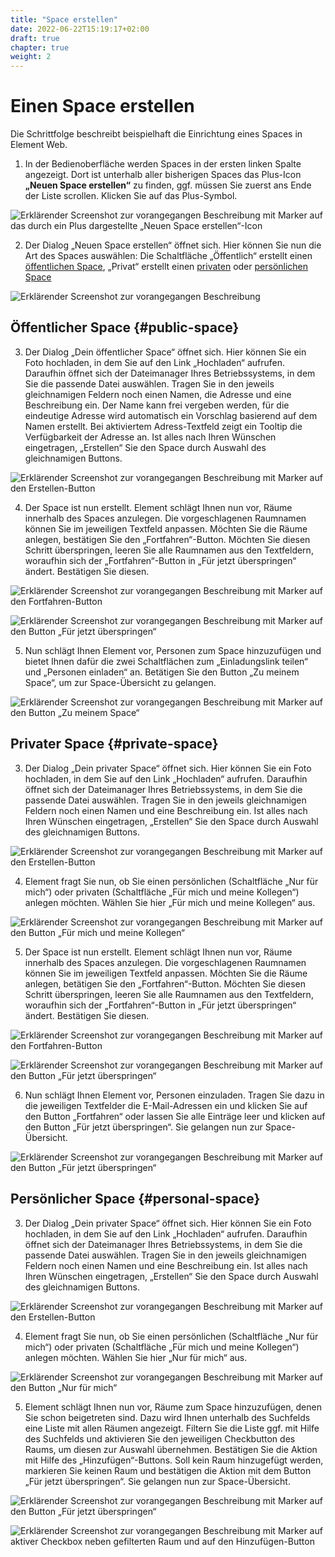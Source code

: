 ```yaml
---
title: "Space erstellen"
date: 2022-06-22T15:19:17+02:00
draft: true
chapter: true
weight: 2
---
```


# Einen Space erstellen

Die Schrittfolge beschreibt beispielhaft die Einrichtung eines Spaces in Element Web.

1. In der Bedienoberfläche werden Spaces in der ersten linken Spalte angezeigt. Dort ist unterhalb aller bisherigen Spaces das Plus-Icon **„Neuen Space erstellen“** zu finden, ggf. müssen Sie zuerst ans Ende der Liste scrollen. Klicken Sie auf das Plus-Symbol.

![Erklärender Screenshot zur vorangegangen Beschreibung mit Marker auf das durch ein Plus dargestellte „Neuen Space erstellen“-Icon](/images/40_Space_Creation_1_de.png?classes=border)

2. Der Dialog „Neuen Space erstellen“ öffnet sich. Hier können Sie nun die Art des Spaces auswählen: Die Schaltfläche „Öffentlich“ erstellt einen [öffentlichen Space](#public-space), „Privat“ erstellt einen [privaten](#private-space) oder [persönlichen Space](#personal-space)

![Erklärender Screenshot zur vorangegangen Beschreibung](/images/40_Space_Creation_2_de.png?classes=border)

## Öffentlicher Space {#public-space}

3. Der Dialog „Dein öffentlicher Space“ öffnet sich. Hier können Sie ein Foto hochladen, in dem Sie auf den Link „Hochladen“ aufrufen. Daraufhin öffnet sich der Dateimanager Ihres Betriebssystems, in dem Sie die passende Datei auswählen. Tragen Sie in den jeweils gleichnamigen Feldern noch einen Namen, die Adresse und eine Beschreibung ein. Der Name kann frei vergeben werden, für die eindeutige Adresse wird automatisch ein Vorschlag basierend auf dem Namen erstellt. Bei aktiviertem Adress-Textfeld zeigt ein Tooltip die Verfügbarkeit der Adresse an. Ist alles nach Ihren Wünschen eingetragen, „Erstellen“ Sie den Space durch Auswahl des gleichnamigen Buttons.

![Erklärender Screenshot zur vorangegangen Beschreibung mit Marker auf den Erstellen-Button](/images/40_Space_Creation_3_de.png?classes=border)

4. Der Space ist nun erstellt. Element schlägt Ihnen nun vor, Räume innerhalb des Spaces anzulegen. Die vorgeschlagenen Raumnamen können Sie im jeweiligen Textfeld anpassen. Möchten Sie die Räume anlegen, bestätigen Sie den „Fortfahren“-Button. Möchten Sie diesen Schritt überspringen, leeren Sie alle Raumnamen aus den Textfeldern, woraufhin sich der „Fortfahren“-Button in „Für jetzt überspringen“ ändert. Bestätigen Sie diesen.

![Erklärender Screenshot zur vorangegangen Beschreibung mit Marker auf den Fortfahren-Button](/images/40_Space_Creation_4_de.png?classes=border)

![Erklärender Screenshot zur vorangegangen Beschreibung mit Marker auf den Button „Für jetzt überspringen“](/images/40_Space_Creation_5_de.png?classes=border)

5. Nun schlägt Ihnen Element vor, Personen zum Space hinzuzufügen und bietet Ihnen dafür die zwei Schaltflächen zum „Einladungslink teilen“ und „Personen einladen“ an. Betätigen Sie den Button „Zu meinem Space“, um zur Space-Übersicht zu gelangen.

![Erklärender Screenshot zur vorangegangen Beschreibung mit Marker auf den Button „Zu meinem Space“](/images/40_Space_Creation_6_de.png?classes=border)


## Privater Space {#private-space}

3. Der Dialog „Dein privater Space“ öffnet sich. Hier können Sie ein Foto hochladen, in dem Sie auf den Link „Hochladen“ aufrufen. Daraufhin öffnet sich der Dateimanager Ihres Betriebssystems, in dem Sie die passende Datei auswählen. Tragen Sie in den jeweils gleichnamigen Feldern noch einen Namen und eine Beschreibung ein. Ist alles nach Ihren Wünschen eingetragen, „Erstellen“ Sie den Space durch Auswahl des gleichnamigen Buttons.

![Erklärender Screenshot zur vorangegangen Beschreibung mit Marker auf den Erstellen-Button](/images/40_Space_Creation_7_de.png?classes=border)

4. Element fragt Sie nun, ob Sie einen persönlichen (Schaltfläche „Nur für mich“) oder privaten (Schaltfläche „Für mich und meine Kollegen“) anlegen möchten. Wählen Sie hier „Für mich und meine Kollegen“ aus.

![Erklärender Screenshot zur vorangegangen Beschreibung mit Marker auf den Button „Für mich und meine Kollegen“](/images/40_Space_Creation_5_de.png?classes=border)

5. Der Space ist nun erstellt. Element schlägt Ihnen nun vor, Räume innerhalb des Spaces anzulegen. Die vorgeschlagenen Raumnamen können Sie im jeweiligen Textfeld anpassen. Möchten Sie die Räume anlegen, betätigen Sie den „Fortfahren“-Button. Möchten Sie diesen Schritt überspringen, leeren Sie alle Raumnamen aus den Textfeldern, woraufhin sich der „Fortfahren“-Button in „Für jetzt überspringen“ ändert. Bestätigen Sie diesen.

![Erklärender Screenshot zur vorangegangen Beschreibung mit Marker auf den Fortfahren-Button](/images/40_Space_Creation_9_de.png?classes=border)

![Erklärender Screenshot zur vorangegangen Beschreibung mit Marker auf den Button „Für jetzt überspringen“](/images/40_Space_Creation_10_de.png?classes=border)

6. Nun schlägt Ihnen Element vor, Personen einzuladen. Tragen Sie dazu in die jeweiligen Textfelder die E-Mail-Adressen ein und klicken Sie auf den Button „Fortfahren“ oder lassen Sie alle Einträge leer und klicken auf den Button „Für jetzt überspringen“. Sie gelangen nun zur Space-Übersicht.

![Erklärender Screenshot zur vorangegangen Beschreibung mit Marker auf den Button „Für jetzt überspringen“](/images/40_Space_Creation_11_de.png?classes=border)

## Persönlicher Space {#personal-space}

3. Der Dialog „Dein privater Space“ öffnet sich. Hier können Sie ein Foto hochladen, in dem Sie auf den Link „Hochladen“ aufrufen. Daraufhin öffnet sich der Dateimanager Ihres Betriebssystems, in dem Sie die passende Datei auswählen. Tragen Sie in den jeweils gleichnamigen Feldern noch einen Namen und eine Beschreibung ein. Ist alles nach Ihren Wünschen eingetragen, „Erstellen“ Sie den Space durch Auswahl des gleichnamigen Buttons.

![Erklärender Screenshot zur vorangegangen Beschreibung mit Marker auf den Erstellen-Button](/images/40_Space_Creation_12_de.png?classes=border)

4. Element fragt Sie nun, ob Sie einen persönlichen (Schaltfläche „Nur für mich“) oder privaten (Schaltfläche „Für mich und meine Kollegen“) anlegen möchten. Wählen Sie hier „Nur für mich“ aus.

![Erklärender Screenshot zur vorangegangen Beschreibung mit Marker auf den Button „Nur für mich“](/images/40_Space_Creation_13_de.png?classes=border)

5. Element schlägt Ihnen nun vor, Räume zum Space hinzuzufügen, denen Sie schon beigetreten sind. Dazu wird Ihnen unterhalb des Suchfelds eine Liste mit allen Räumen angezeigt. Filtern Sie die Liste ggf. mit Hilfe des Suchfelds und aktivieren Sie den jeweiligen Checkbutton des Raums, um diesen zur Auswahl übernehmen. Bestätigen Sie die Aktion mit Hilfe des „Hinzufügen“-Buttons. Soll kein Raum hinzugefügt werden, markieren Sie keinen Raum und bestätigen die Aktion mit dem Button „Für jetzt überspringen“. Sie gelangen nun zur Space-Übersicht.

![Erklärender Screenshot zur vorangegangen Beschreibung mit Marker auf den Button „Für jetzt überspringen“](/images/40_Space_Creation_14_de.png?classes=border)

![Erklärender Screenshot zur vorangegangen Beschreibung mit Marker auf aktiver Checkbox neben gefilterten Raum und auf den Hinzufügen-Button](/images/40_Space_Creation_15_de.png?classes=border)